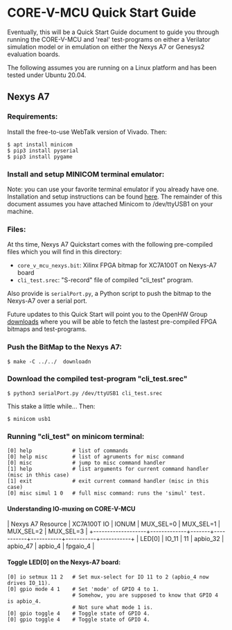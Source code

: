 # CORE-V-MCU Quick Start Guide
Eventually, this will be a Quick Start Guide document to guide you through
running the CORE-V-MCU and 'real' test-programs on either a Verilator simulation
model or in emulation on either the Nexys A7 or Genesys2 evaluation boards.

The following assumes you are running on a Linux platform and has been tested under Ubuntu 20.04.

## Nexys A7

### Requirements:
Install the free-to-use WebTalk version of Vivado. Then:
```
$ apt install minicom
$ pip3 install pyserial
$ pip3 install pygame
```

### Install and setup MINICOM terminal emulator:
Note: you can use your favorite terminal emulator if you already have one.
Installation and setup instructions can be found [here](https://help.ubuntu.com/community/Minicom).
The remainder of this document assumes you have attached Minicom to /dev/ttyUSB1 on your machine.

### Files:
At ths time, Nexys A7 Quickstart comes with the following pre-compiled files which you will find in this directory:
- `core_v_mcu_nexys.bit`: Xilinx FPGA bitmap for XC7A100T on Nexys-A7 board
- `cli_test.srec`: "S-record" file of compiled "cli_test" program.

Also provide is `serialPort.py`, a Python script to push the bitmap to the Nexys-A7 over a serial port.

Future updates to this Quick Start will point you to the OpenHW Group
[downloads](http://downloads.openhwgroup.org/)
where you will be able to fetch the lastest pre-compiled FPGA bitmaps and test-programs.

### Push the BitMap to the Nexys A7:
```
$ make -C ../../  downloadn
```

### Download the compiled test-program "cli_test.srec"
```
$ python3 serialPort.py /dev/ttyUSB1 cli_test.srec
```
This stake a little while... Then:
```
$ minicom usb1
```

### Running "cli_test" on minicom terminal:
```
[0] help             # list of commands
[0] help misc        # list of agruments for misc command
[0] misc             # jump to misc command handler
[1] help             # list arguments for current command handler (misc in thhis case)
[1] exit             # exit current command handler (misc in this case)
[0] misc simul 1 0   # full misc command: runs the 'simul' test.
```

#### Understanding IO-muxing on CORE-V-MCU
| Nexys A7 Resource | XC7A100T IO | IONUM | MUX_SEL=0 | MUX_SEL=1 | MUX_SEL=2 | MUX_SEL=3 |
+-------------------+-------------+-------+-----------+-----------+-----------+-----------+
| LED[0]            | IO_11       | 11    | apbio_32  | apbio_47  | apbio_4   | fpgaio_4  |

#### Toggle LED[0] on the Nexys-A7 board:
```
[0] io setmux 11 2   # Set mux-select for IO 11 to 2 (apbio_4 now drives IO_11).
[0] gpio mode 4 1    # Set 'mode' of GPIO 4 to 1.
                     # Somehow, you are supposed to know that GPIO 4 is apbio_4.
                     # Not sure what mode 1 is.
[0] gpio toggle 4    # Toggle state of GPIO 4.
[0] gpio toggle 4    # Toggle state of GPIO 4.
```
